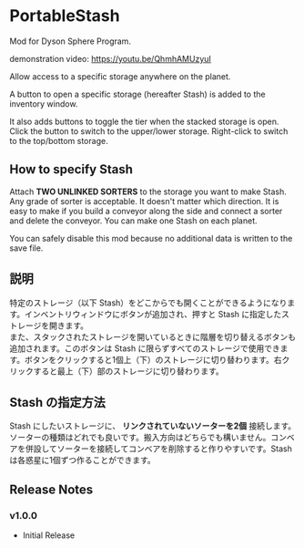 # PortableStash 

Mod for Dyson Sphere Program.

demonstration video: https://youtu.be/QhmhAMUzyuI

Allow access to a specific storage anywhere on the planet.

A button to open a specific storage (hereafter Stash) is added to the inventory window.

It also adds buttons to toggle the tier when the stacked storage is open. Click the button to switch to the upper/lower storage. Right-click to switch to the top/bottom storage.

## How to specify Stash

Attach __TWO UNLINKED SORTERS__ to the storage you want to make Stash. Any grade of sorter is acceptable. It doesn't matter which direction. It is easy to make if you build a conveyor along the side and connect a sorter and delete the conveyor. You can make one Stash on each planet.

You can safely disable this mod because no additional data is written to the save file.

## 説明

特定のストレージ（以下 Stash）をどこからでも開くことができるようになります。インベントリウィンドウにボタンが追加され、押すと Stash に指定したストレージを開きます。  
また、スタックされたストレージを開いているときに階層を切り替えるボタンも追加されます。このボタンは Stash に限らずすべてのストレージで使用できます。ボタンをクリックすると1個上（下）のストレージに切り替わります。右クリックすると最上（下）部のストレージに切り替わります。


## Stash の指定方法

Stash にしたいストレージに、 __リンクされていないソーターを2個__ 接続します。ソーターの種類はどれでも良いです。搬入方向はどちらでも構いません。コンベアを併設してソーターを接続してコンベアを削除すると作りやすいです。Stash は各惑星に1個ずつ作ることができます。



## Release Notes

### v1.0.0

- Initial Release


